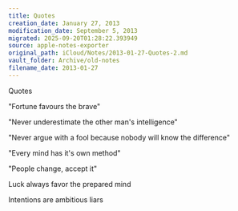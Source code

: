 ```yaml
---
title: Quotes
creation_date: January 27, 2013
modification_date: September 5, 2013
migrated: 2025-09-20T01:28:22.393949
source: apple-notes-exporter
original_path: iCloud/Notes/2013-01-27-Quotes-2.md
vault_folder: Archive/old-notes
filename_date: 2013-01-27
---
```



Quotes

"Fortune favours the brave"

"Never underestimate the other man's intelligence"

"Never argue with a fool because nobody will know the difference"

"Every mind has it's own method"

"People change, accept it"

Luck always favor the prepared mind

Intentions are ambitious liars
